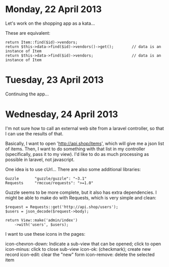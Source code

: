 Monday, 22 April 2013 
===============================

Let's work on the shopping app as a kata...

These are equivalent:

    return Item::find($id)->vendors;
    return $this->data->find($id)->vendors()->get();        // data is an instance of Item
    return $this->data->find($id)->vendors;                 // data is an instance of Item



Tuesday, 23 April 2013 
===============================

Continuing the app...



Wednesday, 24 April 2013 
===============================

I'm not sure how to call an external web site from a laravel controller, so that I can use the results of that. 

Basically, I want to open 'http://api.shop/items', which will give me a json list of items. Then, I want to do something with that list in my controller (specifically, pass it to my view). I'd like to do as much processing as possible in laravel, not javascript.

One idea is to use cUrl...
There are also some additional libraries:

    Guzzle       "guzzle/guzzle": "~3.1"
    Requests     "rmccue/requests": ">=1.0"

Guzzle seems to be more complete, but it also has extra dependencies. I might be able to make do with Requests, which is very simple and clean:

    $request = Requests::get('http://api.shop/users');
    $users = json_decode($request->body);

    return View::make('admin/index')
        ->with('users', $users);

I want to use these icons in the pages:

  icon-chevron-down:  Indicate a sub-view that can be opened; click to open
  icon-minus:         click to close sub-view
  icon-ok:            (checkmark); create new record
  icon-edit:          clear the "new" form
  icon-remove:        delete the selected item

